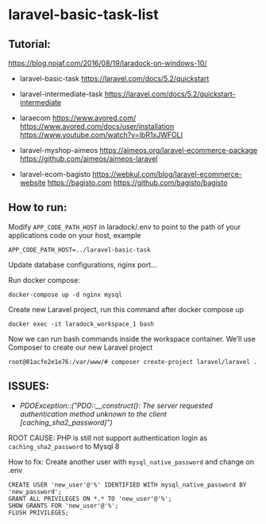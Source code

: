 # laravel-basic-task-list

## Tutorial:

https://blog.nojaf.com/2016/08/19/laradock-on-windows-10/

- laravel-basic-task
https://laravel.com/docs/5.2/quickstart

- laravel-intermediate-task
https://laravel.com/docs/5.2/quickstart-intermediate

- laraecom
https://www.avored.com/
https://www.avored.com/docs/user/installation
https://www.youtube.com/watch?v=IbR1xJWFOLI

- laravel-myshop-aimeos
https://aimeos.org/laravel-ecommerce-package
https://github.com/aimeos/aimeos-laravel

- laravel-ecom-bagisto
https://webkul.com/blog/laravel-ecommerce-website
https://bagisto.com
https://github.com/bagisto/bagisto


## How to run:

Modify `APP_CODE_PATH_HOST` in laradock/.env to point to the path of your applications code on your host, example
```
APP_CODE_PATH_HOST=../laravel-basic-task
```

Update database configurations, nginx port...

Run docker compose:
```
docker-compose up -d nginx mysql
```

Create new Laravel project, run this command after docker compose up
```
docker exec -it laradock_workspace_1 bash
```

Now we can run bash commands inside the workspace container. We’ll use Composer to create our new Laravel project
```
root@81acfe2e1e76:/var/www/# composer create-project laravel/laravel .
```

## ISSUES:

- *PDOException::("PDO::__construct(): The server requested authentication method unknown to the client [caching_sha2_password]")*

ROOT CAUSE: PHP is still not support authentication login as `caching_sha2_password` to Mysql 8

How to fix:
Create another user with `mysql_native_password` and change on .env
```
CREATE USER 'new_user'@'%' IDENTIFIED WITH mysql_native_password BY 'new_password';
GRANT ALL PRIVILEGES ON *.* TO 'new_user'@'%';
SHOW GRANTS FOR 'new_user'@'%';
FLUSH PRIVILEGES;
```

